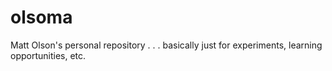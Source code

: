 olsoma
=======

Matt Olson's personal repository . . . basically just for experiments, learning opportunities, etc.